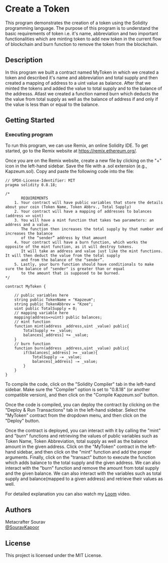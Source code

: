 # Create a Token

This program demonstrates the creation of a token using the Solidity programming language. The purpose of this program is to understand the basic requirements of token i.e. it's name, abbreviation and two important functionalities which are minting token to add new token in the current flow of blockchain and burn function to remove the token from the blockchain.

## Description

In this program we built a contract named MyToken in which we created a token and described it's name and abbreviation and total supply and then created a mapping of address to a uint value as balance. After that we minted the tokens and added the value to total supply and to the balance of the addresss. Atlast we created a function named burn which deducts the the value from total supply as well as the balance of address if and only if the value is less than or equal to the balance.

## Getting Started

### Executing program

To run this program, we can use Remix, an online Solidity IDE. To get started, go to the Remix website at https://remix.ethereum.org/.

Once you are on the Remix website, create a new file by clicking on the "+" icon in the left-hand sidebar. Save the file with a .sol extension (e.g., Kapzeum.sol). Copy and paste the following code into the file:

```solidity
// SPDX-License-Identifier: MIT
pragma solidity 0.8.18;

/*
       REQUIREMENTS
    1. Your contract will have public variables that store the details about your coin (Token Name, Token Abbrv., Total Supply)
    2. Your contract will have a mapping of addresses to balances (address => uint)
    3. You will have a mint function that takes two parameters: an address and a value. 
       The function then increases the total supply by that number and increases the balance 
       of the “sender” address by that amount
    4. Your contract will have a burn function, which works the opposite of the mint function, as it will destroy tokens. 
       It will take an address and value just like the mint functions. It will then deduct the value from the total supply 
       and from the balance of the “sender”.
    5. Lastly, your burn function should have conditionals to make sure the balance of "sender" is greater than or equal 
       to the amount that is supposed to be burned.
*/

contract MyToken {

    // public variables here
    string public TokenName = "Kapzeum";
    string public TokenAbbrev = "Kzee";
    uint public TotalSupply = 0;
    // mapping variable here
    mapping(address=>uint) public balances;
    // mint function
    function mint(address _address,uint _value) public{
        TotalSupply += _value;
        balances[_address] += _value;
    }
    // burn function
    function burn(address _address,uint _value) public{
        if(balances[_address] >= _value){
            TotalSupply -= _value;
            balances[_address] -= _value;
        }
    }
}

```

To compile the code, click on the "Solidity Compiler" tab in the left-hand sidebar. Make sure the "Compiler" option is set to "0.8.18" (or another compatible version), and then click on the "Compile Kapzeum.sol" button.

Once the code is compiled, you can deploy the contract by clicking on the "Deploy & Run Transactions" tab in the left-hand sidebar. Select the "MyToken" contract from the dropdown menu, and then click on the "Deploy" button.

Once the contract is deployed, you can interact with it by calling the "mint" and "burn" functions and retrieving the values of public variables such as Token Name, Token Abbreviation, total supply as well as the balance amount in the given address. Click on the "MyToken" contract in the left-hand sidebar, and then click on the "mint" function and add the proper arguments. Finally, click on the "transact" button to execute the function which adds balance to the total supply and the given address. We can also interact with the "burn" function and remove the amount from total supply and the given balance. We can also interact with the variables such as total supply and balance(mapped to a given address) and retrieve their values as well.

For detailed explanation you can also watch my [Loom](https://www.loom.com/share/d20b090760b04507b2544c1fbb3c3fcc?sid=5e9da352-020d-478b-b2ed-dff989833cff) video.

## Authors

Metacrafter Sourav  
[@SouravKapoor](mailto:kapoorsourav15@gmail.com)


## License

This project is licensed under the MIT License.
